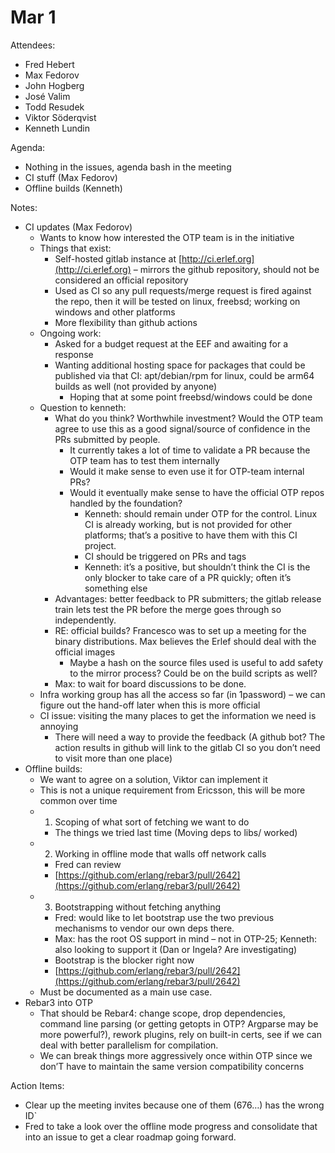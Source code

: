# Mar 1

Attendees:

* Fred Hebert
* Max Fedorov
* John Hogberg
* José Valim
* Todd Resudek
* Viktor Söderqvist
* Kenneth Lundin

Agenda:

* Nothing in the issues, agenda bash in the meeting
* CI stuff (Max Fedorov)
* Offline builds (Kenneth)

Notes:



* CI updates (Max Fedorov)
    * Wants to know how interested the OTP team is in the initiative
    * Things that exist:
        * Self-hosted gitlab instance at [http://ci.erlef.org](http://ci.erlef.org) – mirrors the github repository, should not be considered an official repository
        * Used as CI so any pull requests/merge request is fired against the repo, then it will be tested on linux, freebsd; working on windows and other platforms
        * More flexibility than github actions
    * Ongoing work:
        * Asked for a budget request at the EEF and awaiting for a response
        * Wanting additional hosting space for packages that could be published via that CI: apt/debian/rpm for linux, could be arm64 builds as well (not provided by anyone)
            * Hoping that at some point freebsd/windows could be done
    * Question to kenneth:
        * What do you think? Worthwhile investment? Would the OTP team agree to use this as a good signal/source of confidence in the PRs submitted by people.
            * It currently takes a lot of time to validate a PR because the OTP team has to test them internally
            * Would it make sense to even use it for OTP-team internal PRs?
            * Would it eventually make sense to have the official OTP repos handled by the foundation?
                * Kenneth: should remain under OTP for the control. Linux CI is already working, but is not provided for other platforms; that’s a positive to have them with this CI project.
                * CI should be triggered on PRs and tags
                * Kenneth: it’s a positive, but shouldn’t think the CI is the only blocker to take care of a PR quickly; often it’s something else
        * Advantages: better feedback to PR submitters; the gitlab release train lets test the PR before the merge goes through so independently.
        * RE: official builds? Francesco was to set up a meeting for the binary distributions. Max believes the Erlef should deal with the official images
            * Maybe a hash on the source files used is useful to add safety to the mirror process? Could be on the build scripts as well?
        * Max: to wait for board discussions to be done.
    * Infra working group has all the access so far (in 1password) – we can figure out the hand-off later when this is more official
    * CI issue: visiting the many places to get the information we need is annoying
        * There will need a way to provide the feedback (A github bot? The action results in github will link to the gitlab CI so you don’t need to visit more than one place)
* Offline builds:
    * We want to agree on a solution, Viktor can implement it
    * This is not a unique requirement from Ericsson, this will be more common over time
    * 1. Scoping of what sort of fetching we want to do
        * The things we tried last time (Moving deps to libs/ worked)
    * 2. Working in offline mode that walls off network calls
        * Fred can review
        * [https://github.com/erlang/rebar3/pull/2642](https://github.com/erlang/rebar3/pull/2642) 
    * 3. Bootstrapping without fetching anything
        * Fred: would like to let bootstrap use the two previous mechanisms to vendor our own deps there.
        * Max: has the root OS support in mind – not in OTP-25; Kenneth: also looking to support it (Dan or Ingela? Are investigating)
        * Bootstrap is the blocker right now
        * [https://github.com/erlang/rebar3/pull/2642](https://github.com/erlang/rebar3/pull/2642) 
    * Must be documented as a main use case.
* Rebar3 into OTP
    * That should be Rebar4: change scope, drop dependencies, command line parsing (or getting getopts in OTP? Argparse may be more powerful?), rework plugins, rely on built-in certs, see if we can deal with better parallelism for compilation.
    * We can break things more aggressively once within OTP since we don’T have to maintain the same version compatibility concerns

Action Items:



* Clear up the meeting invites because one of them (676…) has the wrong ID`
* Fred to take a look over the offline mode progress and consolidate that into an issue to get a clear roadmap going forward.
